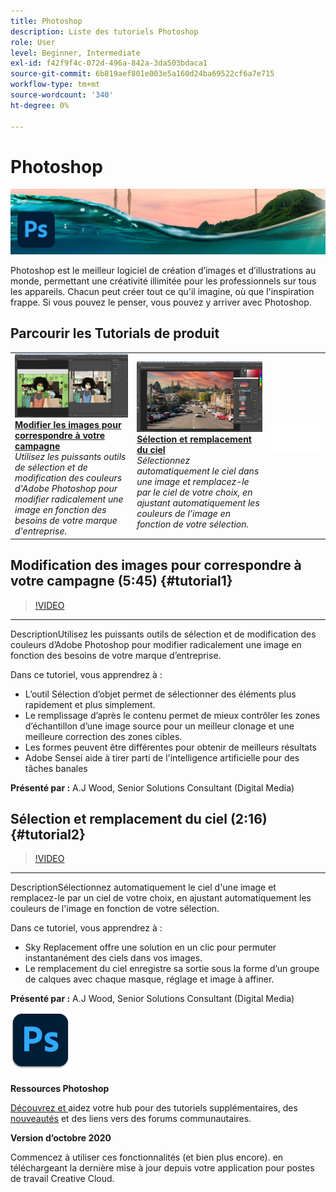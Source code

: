 ```yaml
---
title: Photoshop
description: Liste des tutoriels Photoshop
role: User
level: Beginner, Intermediate
exl-id: f42f9f4c-072d-496a-842a-3da503bdaca1
source-git-commit: 6b819aef801e003e5a160d24ba69522cf6a7e715
workflow-type: tm+mt
source-wordcount: '340'
ht-degree: 0%

---
```


# Photoshop

![Image de héros du tutoriel](../assets/Photoshop.jpg)

Photoshop est le meilleur logiciel de création d’images et d’illustrations au monde, permettant une créativité illimitée pour les professionnels sur tous les appareils. Chacun peut créer tout ce qu&#39;il imagine, où que l&#39;inspiration frappe. Si vous pouvez le penser, vous pouvez y arriver avec Photoshop.

## Parcourir les Tutorials de produit

<table style="table-layout:fixed">
<tr>
 <td>
   <a href="photoshop.md#tutorial1">
      <img alt="Modifier les images pour correspondre à votre campagne" src="../assets/PS_ObjectSelect_ContentAware_wood.jpg" />
   </a>
    <div>
   <a href="photoshop.md#tutorial1"><strong>Modifier les images pour correspondre à votre campagne</strong></a>
    </div>
    <em>Utilisez les puissants outils de sélection et de modification des couleurs d'Adobe Photoshop pour modifier radicalement une image en fonction des besoins de votre marque d'entreprise.</em>
    <br>
  </td>
  <td>
    <a href="photoshop.md#tutorial2">
        <img alt="Sélection et remplacement du ciel" src="../assets/PS_Sky_Replace_wood.jpg" />
    </a>
    <div>
    <a href="photoshop.md#tutorial2"><strong>Sélection et remplacement du ciel</strong></a>
    </div>
    <em>Sélectionnez automatiquement le ciel dans une image et remplacez-le par le ciel de votre choix, en ajustant automatiquement les couleurs de l’image en fonction de votre sélection.</em>
    <br>
  </td>
  <td>
    <img alt="Espacement" src="../assets/Whitespacer.png" />
    <div>
    <br>
  </td>
</tr>
</table>

## Modification des images pour correspondre à votre campagne (5:45) {#tutorial1}

>[!VIDEO](https://video.tv.adobe.com/v/326950?hidetitle=true)

****
DescriptionUtilisez les puissants outils de sélection et de modification des couleurs d’Adobe Photoshop pour modifier radicalement une image en fonction des besoins de votre marque d’entreprise.

Dans ce tutoriel, vous apprendrez à :
* L’outil Sélection d’objet permet de sélectionner des éléments plus rapidement et plus simplement.
* Le remplissage d’après le contenu permet de mieux contrôler les zones d’échantillon d’une image source pour un meilleur clonage et une meilleure correction des zones cibles.
* Les formes peuvent être différentes pour obtenir de meilleurs résultats
* Adobe Sensei aide à tirer parti de l&#39;intelligence artificielle pour des tâches banales

**Présenté par :**
A.J Wood, Senior Solutions Consultant (Digital Media)

## Sélection et remplacement du ciel (2:16) {#tutorial2}

>[!VIDEO](https://video.tv.adobe.com/v/326953?hidetitle=true)

****
DescriptionSélectionnez automatiquement le ciel d&#39;une image et remplacez-le par un ciel de votre choix, en ajustant automatiquement les couleurs de l&#39;image en fonction de votre sélection.

Dans ce tutoriel, vous apprendrez à :
* Sky Replacement offre une solution en un clic pour permuter instantanément des ciels dans vos images.
* Le remplacement du ciel enregistre sa sortie sous la forme d’un groupe de calques avec chaque masque, réglage et image à affiner.


**Présenté par :**
A.J Wood, Senior Solutions Consultant (Digital Media)

![Logo Photoshop](../assets/ps_appicon_96.png)

**Ressources Photoshop**

[Découvrez et ](https://helpx.adobe.com/support/photoshop.html) aidez votre hub pour des tutoriels supplémentaires, des  [nouveautés](https://helpx.adobe.com/photoshop/using/whats-new.html) et des liens vers des forums communautaires.

**Version d’octobre 2020**

Commencez à utiliser ces fonctionnalités (et bien plus encore). en téléchargeant la dernière mise à jour depuis votre application pour postes de travail Creative Cloud.
